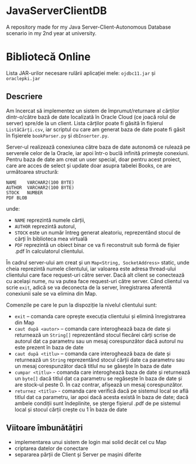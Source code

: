 # JavaServerClientDB
A repository made for my Java Server-Client-Autonomous Database scenario in my 2nd year at university.

# Bibliotecă Online

Lista JAR-urilor necesare rulării aplicației mele: `ojdbc11.jar` și `oraclepki.jar`

## Descriere

Am încercat să implementez un sistem de împrumut/returnare al cărților dintr-o/către bază de date localizată în Oracle Cloud (ce joacă rolul de server) spre/de la un client. Lista cărților poate fi găsită în fișierul `ListăCărți.csv`, iar scriptul cu care am generat baza de date poate fi găsit în fișierele `bookParser.py` și `dbInserter.py`.

Server-ul realizează conexiunea către baza de date autonomă ce rulează pe serverele celor de la Oracle, iar apoi într-o buclă infinită primește conexiuni. Pentru baza de date am creat un user special, doar pentru acest proiect, care are acces de select și update doar asupra tabelei Books, ce are următoarea structură: 

```
NAME	VARCHAR2(100 BYTE)
AUTHOR	VARCHAR2(100 BYTE)
STOCK	NUMBER
PDF	BLOB
```

unde:

- `NAME` reprezintă numele cărții,
- `AUTHOR` reprezintă autorul,
- `STOCK` este un număr întreg generat aleatoriu, reprezentând stocul de cărți în biblioteca mea virtuală
- `PDF` reprezintă un obiect binar ce va fi reconstruit sub formă de fișier .pdf în calculatorul clientului.

În cadrul server-ului am creat și un `Map<String, SocketAddress>` static, unde cheia reprezintă numele clientului, iar valoarea este adresa thread-ului clientului care face request-uri către server. Dacă alt client se conectează cu același nume, nu va putea face request-uri către server. Când clientul va scrie `exit`, adică se va deconecta de la server, înregistrarea aferentă conexiunii sale se va elimina din Map.

Comenzile pe care le pun la dispoziție la nivelul clientului sunt:

- `exit` – comanda care oprește execuția clientului și elimină înregistrarea din Map
- `caut după <autor>` – comanda care interoghează baza de date și returnează un `String[]` reprezentând stocul fiecărei cărți scrise de autorul dat ca parametru sau un mesaj corespunzător dacă autorul nu este prezent în baza de date
- `caut după <titlu>` – comanda care interoghează baza de date și returnează un `String` reprezentând stocul cărții date ca parametru sau un mesaj corespunzător dacă titlul nu se găsește în baza de date
- `cumpar <titlu>` - comanda care interoghează baza de date și returnează un `byte[]` dacă titlul dat ca parametru se regăsește în baza de date și are stock-ul peste 0. În caz contrar, afișează un mesaj corespunzător.
- `returnez <titlu>` - comanda care verifică dacă pe sistemul local se află titlul dat ca parametru, iar apoi dacă acesta există în baza de date; dacă ambele condiții sunt îndeplinite, se șterge fișierul .pdf de pe sistemul local și stocul cărții crește cu 1 în baza de date

## Viitoare îmbunătățiri

- implementarea unui sistem de login mai solid decât cel cu Map
- criptarea datelor de conectare
- separarea părții de Client și Server pe mașini diferite
